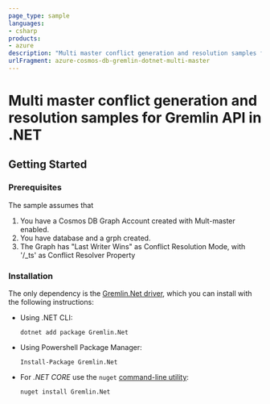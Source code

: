```yaml
---
page_type: sample
languages:
- csharp
products:
- azure
description: "Multi master conflict generation and resolution samples for Gremlin API in .NE"
urlFragment: azure-cosmos-db-gremlin-dotnet-multi-master
---
```


# Multi master conflict generation and resolution samples for Gremlin API in .NET

## Getting Started

### Prerequisites

The sample assumes that 
1. You have a Cosmos DB Graph Account created with Mult-master enabled.  
2. You have database and a grph created. 
3. The Graph has "Last Writer Wins" as Conflict Resolution Mode, with '/_ts' as Conflict Resolver Property


### Installation

The only dependency is the [Gremlin.Net driver](http://tinkerpop.apache.org/docs/3.3.0/reference/#gremlin-DotNet), which you can install with the following instructions:

- Using .NET CLI:

    ```
    dotnet add package Gremlin.Net
    ```

- Using Powershell Package Manager:

    ```
    Install-Package Gremlin.Net
    ```

- For *.NET CORE* use the `nuget` [command-line utility](https://docs.microsoft.com/en-us/nuget/install-nuget-client-tools):

    ```
    nuget install Gremlin.Net
    ```
